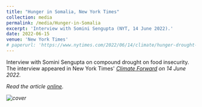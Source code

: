 ```yaml
---
title: "Hunger in Somalia, New York Times"
collection: media
permalink: /media/Hunger-in-Somalia
excerpt: 'Interview with Somini Sengupta (NYT, 14 June 2022).'
date: 2022-06-15
venue: 'New York Times'
# paperurl: 'https://www.nytimes.com/2022/06/14/climate/hunger-drought-somalia.html'
---
```

Interview with Somini Sengupta on compound drought on food insecurity.  The interview appeared in New York Times' [<em>Climate Forward<em>](https://www.nytimes.com/newsletters/signup/CLIM) on 14 June 2022. 

Read the article [online](https://www.nytimes.com/2022/06/14/climate/hunger-drought-somalia.html).

![cover](https://static01.nyt.com/images/2022/06/01/world/00somalia-hunger-1/merlin_207503916_5eaf5e22-6277-4ecd-93c7-5924ac0fac5b-superJumbo.jpg?quality=75&auto=webp)
